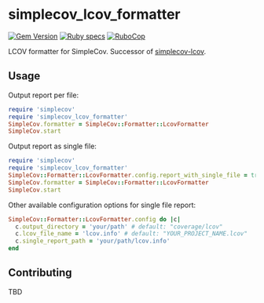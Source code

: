 # simplecov_lcov_formatter

[![Gem Version](https://badge.fury.io/rb/simplecov_lcov_formatter.svg)](https://badge.fury.io/rb/simplecov_lcov_formatter)
[![Ruby specs](https://github.com/t-mario-y/simplecov_lcov_formatter/actions/workflows/ruby.yml/badge.svg)](https://github.com/t-mario-y/simplecov_lcov_formatter/actions/workflows/ruby.yml)
[![RuboCop](https://github.com/t-mario-y/simplecov_lcov_formatter/actions/workflows/rubocop.yml/badge.svg)](https://github.com/t-mario-y/simplecov_lcov_formatter/actions/workflows/rubocop.yml)

LCOV formatter for SimpleCov. Successor of [simplecov-lcov](https://github.com/fortissimo1997/simplecov-lcov).

## Usage

Output report per file:

```Ruby
require 'simplecov'
require 'simplecov_lcov_formatter'
SimpleCov.formatter = SimpleCov::Formatter::LcovFormatter
SimpleCov.start
```

Output report as single file:

```Ruby
require 'simplecov'
require 'simplecov_lcov_formatter'
SimpleCov::Formatter::LcovFormatter.config.report_with_single_file = true
SimpleCov.formatter = SimpleCov::Formatter::LcovFormatter
SimpleCov.start
```

Other available configuration options for single file report:

```Ruby
SimpleCov::Formatter::LcovFormatter.config do |c|
  c.output_directory = 'your/path' # default: "coverage/lcov"
  c.lcov_file_name = 'lcov.info' # default: "YOUR_PROJECT_NAME.lcov"
  c.single_report_path = 'your/path/lcov.info'
end
```

## Contributing

TBD
